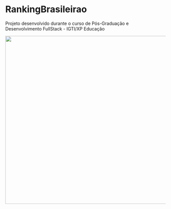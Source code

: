 # RankingBrasileirao
Projeto desenvolvido durante o curso de Pós-Graduação e Desenvolvimento FullStack - IGTI/XP Educação
<p aling="center">
<img width="920" height="530" src="brasileirao/src/assets/RankingBrasileirao_app"/>
</p>
